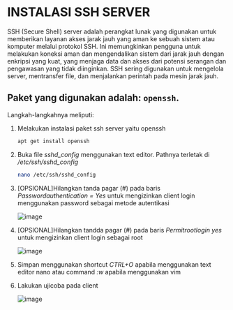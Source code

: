 <h1>INSTALASI SSH SERVER</h1>

SSH (Secure Shell) server adalah perangkat lunak yang digunakan untuk memberikan layanan akses jarak jauh yang aman ke sebuah sistem atau komputer melalui protokol SSH. Ini memungkinkan pengguna untuk melakukan koneksi aman dan mengendalikan sistem dari jarak jauh dengan enkripsi yang kuat, yang menjaga data dan akses dari potensi serangan dan pengawasan yang tidak diinginkan. SSH sering digunakan untuk mengelola server, mentransfer file, dan menjalankan perintah pada mesin jarak jauh.

## Paket yang digunakan adalah: `openssh`.

Langkah-langkahnya meliputi:
1. Melakukan instalasi paket ssh server yaitu openssh
   ```sh
   apt get install openssh
   ```

3. Buka file <i>sshd_config</i> menggunakan text editor. Pathnya terletak di _/etc/ssh/sshd_config_
   ```sh
   nano /etc/ssh/sshd_config
   ```

5. [OPSIONAL]Hilangkan tanda pagar (#) pada baris _Passwordauthentication = Yes_ untuk mengizinkan client login menggunakan password sebagai metode autentikasi<br>

   ![image](https://github.com/rodipisroi/LinuxServer/assets/104636035/87daf103-c8a7-40e4-a8e8-d96a448564fe)

6. [OPSIONAL]Hilangkan tandda pagar (#) pada baris _Permitrootlogin yes_ untuk mengizinkan client login sebagai root<br>
 
   ![image](https://github.com/rodipisroi/LinuxServer/assets/104636035/c32ec440-8378-45c7-9bab-3b2742214f4d)

7. Simpan menggunakan shortcut _CTRL+O_ apabila menggunakan text editor nano atau command _:w_ apabila menggunakan vim
8. Lakukan ujicoba pada client
   
   ![image](https://github.com/rodipisroi/LinuxServer/assets/104636035/538245ae-8b2e-428f-aa56-e165f45406d5)


